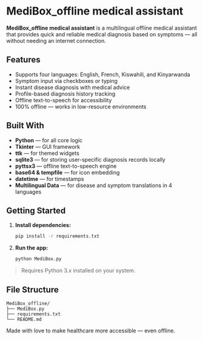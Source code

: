 
#  MediBox_offline medical assistant

**MediBox_offline medical assistant** is a multilingual offline medical assistant that provides quick and reliable medical diagnosis based on symptoms — all without needing an internet connection.

##  Features

-  Supports four languages: English, French, Kiswahili, and Kinyarwanda
-  Symptom input via checkboxes or typing
-  Instant disease diagnosis with medical advice
-  Profile-based diagnosis history tracking
-  Offline text-to-speech for accessibility
- 100% offline — works in low-resource environments

##  Built With

- **Python** — for all core logic
- **Tkinter** — GUI framework
- **ttk** — for themed widgets
- **sqlite3** — for storing user-specific diagnosis records locally
- **pyttsx3** — offline text-to-speech engine
- **base64 & tempfile** — for icon embedding
- **datetime** — for timestamps
- **Multilingual Data** — for disease and symptom translations in 4 languages

## Getting Started

1. **Install dependencies:**
    ```bash
    pip install -r requirements.txt
    ```

2. **Run the app:**
    ```bash
    python MediBox.py
    ```

> Requires Python 3.x installed on your system.

##  File Structure

```
MediBox_offline/
├── MediBox.py
├── requirements.txt
└── README.md
```


Made with love to make healthcare more accessible — even offline.
